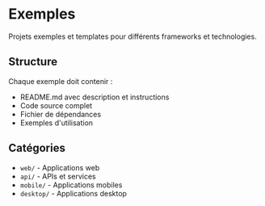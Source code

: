 # Exemples

Projets exemples et templates pour différents frameworks et technologies.

## Structure

Chaque exemple doit contenir :

- README.md avec description et instructions
- Code source complet
- Fichier de dépendances
- Exemples d'utilisation

## Catégories

- `web/` - Applications web
- `api/` - APIs et services
- `mobile/` - Applications mobiles
- `desktop/` - Applications desktop
